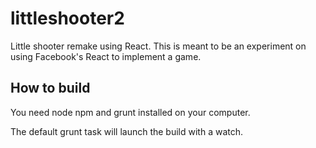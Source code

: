 littleshooter2
==============

Little shooter remake using React. This is meant to be an experiment on using Facebook's React to implement a game.

How to build
------------

You need node npm and grunt installed on your computer.

The default grunt task will launch the build with a watch.
